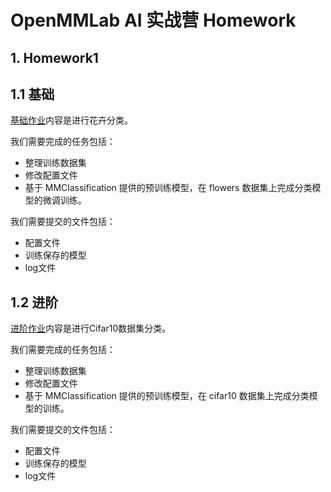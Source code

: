 # OpenMMLab AI 实战营 Homework

## 1. Homework1

## 1.1 基础
[基础作业](https://github.com/open-mmlab/OpenMMLabCamp/blob/main/AI%20%E5%AE%9E%E6%88%98%E8%90%A5%E5%9F%BA%E7%A1%80%E7%8F%AD/%E4%BD%9C%E4%B8%9A%E4%B8%80_mmclassification.md)内容是进行花卉分类。

我们需要完成的任务包括：
- 整理训练数据集
- 修改配置文件
- 基于 MMClassification 提供的预训练模型，在 flowers 数据集上完成分类模型的微调训练。

我们需要提交的文件包括：
- 配置文件
- 训练保存的模型
- log文件

## 1.2 进阶
[进阶作业](https://github.com/open-mmlab/OpenMMLabCamp/issues/14)内容是进行Cifar10数据集分类。

我们需要完成的任务包括：
- 整理训练数据集
- 修改配置文件
- 基于 MMClassification 提供的预训练模型，在 cifar10 数据集上完成分类模型的训练。

我们需要提交的文件包括：
- 配置文件
- 训练保存的模型
- log文件